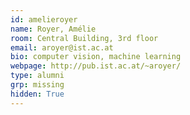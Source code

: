 ```yaml
---
id: amelieroyer
name: Royer, Amélie
room: Central Building, 3rd floor
email: aroyer@ist.ac.at
bio: computer vision, machine learning
webpage: http://pub.ist.ac.at/~aroyer/
type: alumni
grp: missing
hidden: True
---
```

